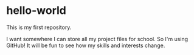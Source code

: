 # hello-world
This is my first repository.

I want somewhere I can store all my project files for school. So I'm using GitHub!
It will be fun to see how my skills and interests change.

